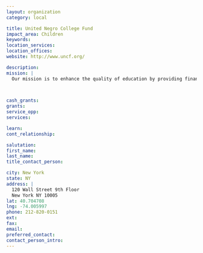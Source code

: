 ```yaml
---
layout: organization
category: local

title: United Negro College Fund
impact_area: Children
keywords: 
location_services: 
location_offices: 
website: http://www.uncf.org/

description: 
mission: |
  Our mission is to enhance the quality of education by providing financial assistance to deserving students, raising operating funds for member colleges and universities, and increasing access to technology for students and faculty at historically black colleges and universities. Since its inception in 1944, UNCF has grown to become the nation's oldest and most successful african american higher education assistance organization.

  

cash_grants: 
grants: 
service_opp: 
services: 

learn: 
cont_relationship: 

salutation: 
first_name: 
last_name: 
title_contact_person: 

city: New York
state: NY
address: |
  120 Wall Street 9th Floor    
  New York NY 10005
lat: 40.704708
lng: -74.005997
phone: 212-820-0151
ext: 
fax: 
email: 
preferred_contact: 
contact_person_intro: 
---
```

